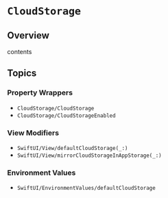 # ``CloudStorage``

## Overview

contents

## Topics

### Property Wrappers

- ``CloudStorage/CloudStorage``
- ``CloudStorage/CloudStorageEnabled``

### View Modifiers

- ``SwiftUI/View/defaultCloudStorage(_:)``
- ``SwiftUI/View/mirrorCloudStorageInAppStorage(_:)``

### Environment Values

- ``SwiftUI/EnvironmentValues/defaultCloudStorage``

